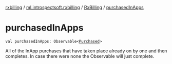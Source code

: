 [rxbilling](../../index.md) / [ml.introspectsoft.rxbilling](../index.md) / [RxBilling](index.md) / [purchasedInApps](./purchased-in-apps.md)

# purchasedInApps

`val purchasedInApps: Observable<`[`Purchased`](../-purchased/index.md)`>`

All of the InApp purchases that have taken place already on by one and then completes.
In case there were none the Observable will just complete.

